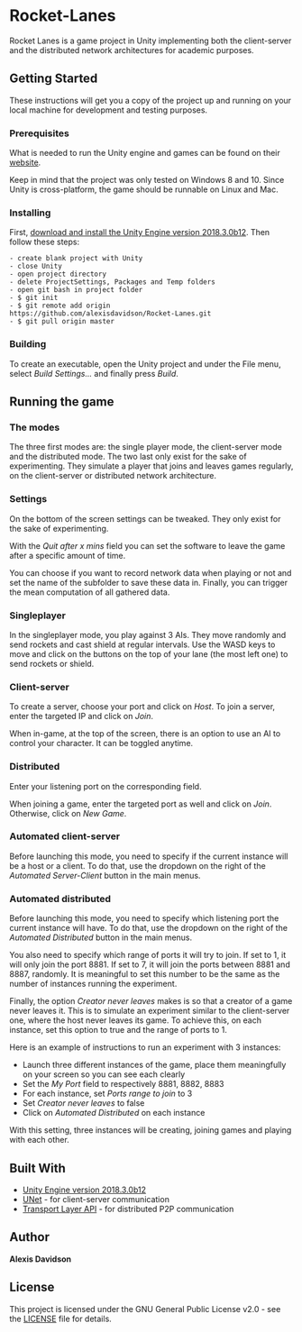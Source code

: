 # Rocket-Lanes

Rocket Lanes is a game project in Unity implementing both the client-server and the distributed network architectures for academic purposes.

## Getting Started

These instructions will get you a copy of the project up and running on your local machine for development and testing purposes. 

### Prerequisites
What is needed to run the Unity engine and games can be found on their [website](https://unity3d.com/unity/system-requirements).

Keep in mind that the project was only tested on Windows 8 and 10. Since Unity is cross-platform, the game should be runnable on Linux and Mac.


### Installing

First, [download and install the Unity Engine version 2018.3.0b12](https://unity3d.com/get-unity/download/archive).
Then follow these steps:

```
- create blank project with Unity
- close Unity
- open project directory
- delete ProjectSettings, Packages and Temp folders
- open git bash in project folder
- $ git init
- $ git remote add origin
https://github.com/alexisdavidson/Rocket-Lanes.git
- $ git pull origin master
```

### Building

To create an executable, open the Unity project and under the File menu, select *Build Settings...* and finally press *Build*.

## Running the game

### The modes

The three first modes are: the single player mode, the client-server mode and the
distributed mode. The two last only exist for the sake of experimenting. They
simulate a player that joins and leaves games regularly, on the client-server or distributed network architecture.

### Settings

On the bottom of the screen settings can be tweaked. They only exist for the sake of experimenting.


With the *Quit after x mins* field you can set the software to leave the game after a specific
amount of time.

You can choose if you want to record network data when playing or not and set the name
of the subfolder to save these data in. Finally, you can trigger the mean computation of all
gathered data.

### Singleplayer
In the singleplayer mode, you play against 3 AIs. They move randomly and
send rockets and cast shield at regular intervals. Use the WASD keys to move and click on 
the buttons on the top of your lane (the most left one) to send rockets or shield.


### Client-server
To create a server, choose your port and click on *Host*. 
To join a server, enter the targeted IP and click on *Join*.

When in-game, at the top of the screen, there is an option to use an AI to control your character. 
It can be toggled anytime.


### Distributed
Enter your listening port on the corresponding field. 

When joining a game, enter the targeted port as well and click on *Join*. 
Otherwise, click on *New Game*.


### Automated client-server
Before launching this mode, you need to specify if the current instance will be a host or a client.
To do that, use the dropdown on the right of the *Automated Server-Client* button in the main menus.


### Automated distributed
Before launching this mode, you need to specify which listening port the current instance will have.
To do that, use the dropdown on the right of the *Automated Distributed* button in the main menus.

You also need to specify which range of ports it will try to join. If set to 1, it will only join the port 8881. 
If set to 7, it will join the ports between 8881 and 8887, randomly. 
It is meaningful to set this number to be the same as the number of instances running the experiment.

Finally, the option *Creator never leaves* makes is so that a creator of a game never leaves it. 
This is to simulate an experiment similar to the client-server one, where the host never leaves its game. 
To achieve this, on each instance, set this option to true and the range of ports to 1.

Here is an example of instructions to run an experiment with 3 instances:

* Launch three different instances of the game, place them meaningfully on your screen so you can see each clearly
* Set the *My Port* field to respectively 8881, 8882, 8883
* For each instance, set *Ports range to join* to 3
* Set *Creator never leaves* to false
* Click on *Automated Distributed* on each instance

With this setting, three instances will be creating, joining games and playing with each other.



## Built With

* [Unity Engine version 2018.3.0b12](https://unity3d.com/get-unity/download/archive)
* [UNet](https://docs.unity3d.com/Manual/UNet.html) - for client-server communication
* [Transport Layer API](https://docs.unity3d.com/Manual/UNetUsingTransport.html) - for distributed P2P communication

## Author

**Alexis Davidson**

## License

This project is licensed under the GNU General Public License v2.0 - see the [LICENSE](LICENSE) file for details.

